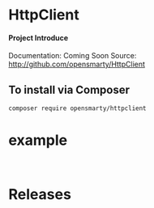 # HttpClient


#### Project Introduce
Documentation: Coming Soon
Source: http://github.com/opensmarty/HttpClient

To install via Composer
-----------------------
`composer require opensmarty/httpclient`

# example
```php
 
```

# Releases

